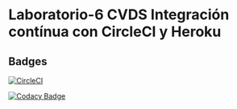 # Laboratorio-6 CVDS Integración contínua con CircleCI y Heroku

## Badges

[![CircleCI](https://circleci.com/gh/Haatom/Laboratorio-6/tree/master.svg?style=svg)](https://circleci.com/gh/Haatom/Laboratorio-6/tree/master)

[![Codacy Badge](https://app.codacy.com/project/badge/Grade/23b1c5d8f3674b498126bed4addad132)](https://www.codacy.com/gh/Haatom/Laboratorio-6/dashboard?utm_source=github.com&amp;utm_medium=referral&amp;utm_content=Haatom/Laboratorio-6&amp;utm_campaign=Badge_Grade)

